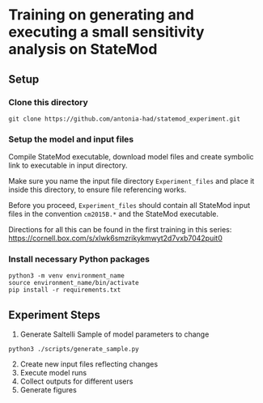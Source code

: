 # Training on generating and executing a small sensitivity analysis on StateMod

## Setup
### Clone this directory
```
git clone https://github.com/antonia-had/statemod_experiment.git
```

### Setup the model and input files

Compile StateMod executable, download model files and create symbolic link to executable in input directory.

Make sure you name the input file directory `Experiment_files` and place it inside this directory, to ensure file referencing works.

Before you proceed, `Experiment_files` should contain all StateMod input files in the convention `cm2015B.*` and the StateMod executable.

Directions for all this can be found in the first training in this series: https://cornell.box.com/s/xlwk6smzrikykmwyt2d7vxb7042puit0  

### Install necessary Python packages
```
python3 -m venv environment_name
source environment_name/bin/activate
pip install -r requirements.txt
```

## Experiment Steps
1. Generate Saltelli Sample of model parameters to change
```
python3 ./scripts/generate_sample.py
```
2. Create new input files reflecting changes
3. Execute model runs
4. Collect outputs for different users
5. Generate figures 
